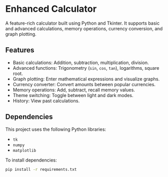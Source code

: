 # Enhanced Calculator

A feature-rich calculator built using Python and Tkinter. It supports basic and advanced calculations, memory operations, currency conversion, and graph plotting.

## Features
- Basic calculations: Addition, subtraction, multiplication, division.
- Advanced functions: Trigonometry (`sin`, `cos`, `tan`), logarithms, square root.
- Graph plotting: Enter mathematical expressions and visualize graphs.
- Currency converter: Convert amounts between popular currencies.
- Memory operations: Add, subtract, recall memory values.
- Theme switching: Toggle between light and dark modes.
- History: View past calculations.

## Dependencies
This project uses the following Python libraries:
- `tk`
- `numpy`
- `matplotlib`

To install dependencies:
```bash
pip install -r requirements.txt
